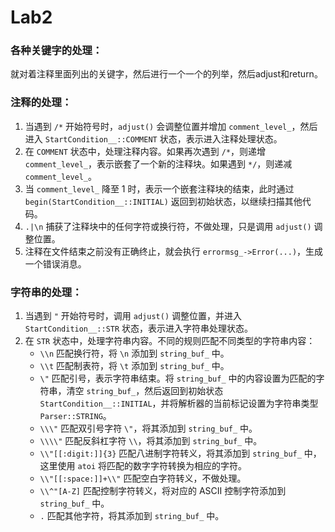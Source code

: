 # Lab2

### 各种关键字的处理：

​	就对着注释里面列出的关键字，然后进行一个一个的列举，然后adjust和return。

### 注释的处理：

1. 当遇到 `/*` 开始符号时，`adjust()` 会调整位置并增加 `comment_level_`，然后进入 `StartCondition__::COMMENT` 状态，表示进入注释处理状态。
2. 在 `COMMENT` 状态中，处理注释内容。如果再次遇到 `/*`，则递增 `comment_level_`，表示嵌套了一个新的注释块。如果遇到 `*/`，则递减 `comment_level_`。
3. 当 `comment_level_` 降至 1 时，表示一个嵌套注释块的结束，此时通过 `begin(StartCondition__::INITIAL)` 返回到初始状态，以继续扫描其他代码。
4. `.|\n` 捕获了注释块中的任何字符或换行符，不做处理，只是调用 `adjust()` 调整位置。
4. 注释在文件结束之前没有正确终止，就会执行 `errormsg_->Error(...)`，生成一个错误消息。

### 字符串的处理：

1. 当遇到 `"` 开始符号时，调用 `adjust()` 调整位置，并进入 `StartCondition__::STR` 状态，表示进入字符串处理状态。
2. 在 `STR` 状态中，处理字符串内容。不同的规则匹配不同类型的字符串内容：
   - `\\n` 匹配换行符，将 `\n` 添加到 `string_buf_` 中。
   - `\\t` 匹配制表符，将 `\t` 添加到 `string_buf_` 中。
   - `\"` 匹配引号，表示字符串结束。将 `string_buf_` 中的内容设置为匹配的字符串，清空 `string_buf_`，然后返回到初始状态 `StartCondition__::INITIAL`，并将解析器的当前标记设置为字符串类型 `Parser::STRING`。
   - `\\\"` 匹配双引号字符 `\"`，将其添加到 `string_buf_` 中。
   - `\\\\"` 匹配反斜杠字符 `\\`，将其添加到 `string_buf_` 中。
   - `\\"[[:digit:]]{3}` 匹配八进制字符转义，将其添加到 `string_buf_` 中，这里使用 `atoi` 将匹配的数字字符转换为相应的字符。
   - `\\"[[:space:]]+\\"` 匹配空白字符转义，不做处理。
   - `\\^"[A-Z]` 匹配控制字符转义，将对应的 ASCII 控制字符添加到 `string_buf_` 中。
   - `.` 匹配其他字符，将其添加到 `string_buf_` 中。

